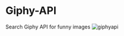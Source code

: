 # Giphy-API
Search Giphy API for funny images
![giphyapi](https://cloud.githubusercontent.com/assets/24326243/25550624/831f8336-2c2f-11e7-8aa3-bee666da6d89.gif)
